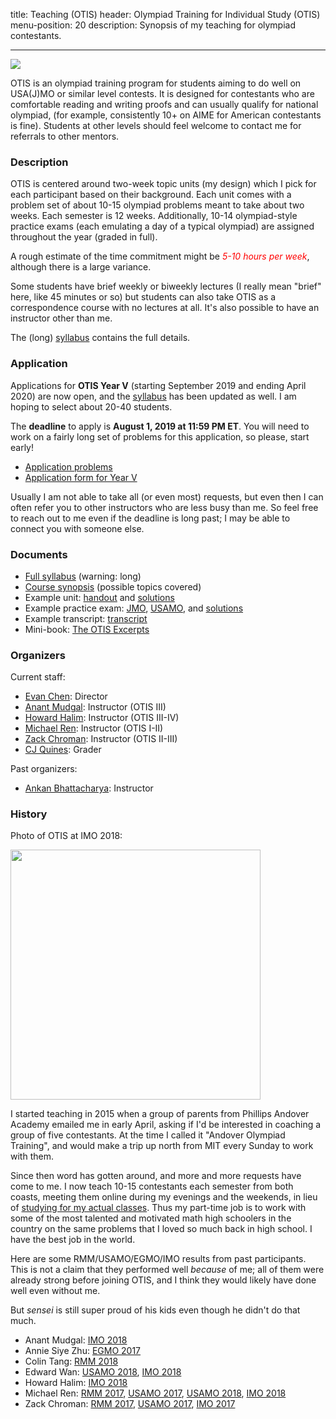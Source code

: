 title: Teaching (OTIS)
header: Olympiad Training for Individual Study (OTIS)
menu-position: 20
description: Synopsis of my teaching for olympiad contestants.

---

<img src="static/calvin-education.gif" />

OTIS is an olympiad training program for students
aiming to do well on USA(J)MO or similar level contests.
It is designed for contestants who are
comfortable reading and writing proofs
and can usually qualify for national olympiad,
(for example, consistently 10+ on AIME for American contestants is fine).
Students at other levels should feel welcome to contact
me for referrals to other mentors.

### Description

OTIS is centered around two-week topic units (my design)
which I pick for each participant based on their background.
Each unit comes with a problem set
of about 10-15 olympiad problems meant to take about two weeks.
Each semester is 12 weeks.
Additionally, 10-14 olympiad-style practice exams
(each emulating a day of a typical olympiad)
are assigned throughout the year (graded in full).

A rough estimate of the time commitment might be
<span style="color:red;">*5-10 hours per week*</span>,
although there is a large variance.

Some students have brief weekly or biweekly lectures
(I really mean "brief" here, like 45 minutes or so)
but students can also take OTIS as a correspondence course
with no lectures at all.
It's also possible to have an instructor other than me.

The (long) [syllabus](upload/otis-syllabus.pdf)
contains the full details.

### Application

Applications for **OTIS Year V**
(starting September 2019 and ending April 2020) are now open,
and the [syllabus](upload/otis-syllabus.pdf) has been updated as well.
I am hoping to select about 20-40 students.

The **deadline** to apply is **August 1, 2019 at 11:59 PM ET**.
You will need to work on a fairly long set of problems
for this application, so please, start early!

* [Application problems](upload/otis-V-app-problems.pdf)
* [Application form for Year V](https://goo.gl/forms/qJGz5M4Fjsuqzq4k2)

Usually I am not able to take all (or even most) requests, but even then
I can often refer you to other instructors who are less busy than me.
So feel free to reach out to me even if the deadline is long past;
I may be able to connect you with someone else.

### Documents

* [Full syllabus](upload/otis-syllabus.pdf) (warning: long)
* [Course synopsis][unitlist] (possible topics covered)
* Example unit: [handout][sample-DNY] and [solutions][sample-DNYsol]
* Example practice exam: [JMO][sample-jmo], [USAMO][sample-usamo], and [solutions][sample-sol]
* Example transcript: [transcript][sample-zack]
* Mini-book: [The OTIS Excerpts](excerpts.html)

[sample-DNY]: static/otis-samples/DNY-ntconstruct.pdf
[sample-DNYsol]: static/otis-samples/DNY-sol-ntconstruct.pdf
[sample-jmo]: static/otis-samples/Exam-Sample-08-JMO.pdf
[sample-usamo]: static/otis-samples/Exam-Sample-08-USAMO.pdf
[sample-sol]: static/otis-samples/Exam-Sample-08-Soln.pdf
[sample-zack]: static/otis-samples/zack-local.pdf
[unitlist]: static/otis-samples/synopsis.html

### Organizers

Current staff:

* [Evan Chen](http://web.evanchen.cc): Director
* [Anant Mudgal][anantIMO]: Instructor (OTIS III)
* [Howard Halim][howardIMO]: Instructor (OTIS III-IV)
* [Michael Ren][mrenIMO]: Instructor (OTIS I-II)
* [Zack Chroman][zackIMO]: Instructor (OTIS II-III)
* [CJ Quines](http://cjquines.com/): Grader

Past organizers:

* [Ankan Bhattacharya][ankanIMO]: Instructor

### History

Photo of OTIS at IMO 2018:

<img src="static/otis-imo-2018.png" width="400" />

I started teaching in 2015 when a group of parents
from Phillips Andover Academy emailed me in early April,
asking if I'd be interested in coaching a group of five contestants.
At the time I called it "Andover Olympiad Training",
and would make a trip up north from MIT every Sunday to work with them.

Since then word has gotten around,
and more and more requests have come to me.
I now teach 10-15 contestants each semester from both coasts,
meeting them online during my evenings and the weekends,
in lieu of [studying for my actual classes][gir].
Thus my part-time job is to work with some of the
most talented and motivated math high schoolers in the country
on the same problems that I loved so much back in high school.
I have the best job in the world.

Here are some RMM/USAMO/EGMO/IMO results from past participants.
This is not a claim that they performed well *because* of me;
all of them were already strong before joining OTIS,
and I think they would likely have done well even without me.

But *sensei* is still super proud of his kids even
though he didn't do that much.

+ Anant Mudgal: [IMO 2018][anantIMO]
+ Annie Siye Zhu: [EGMO 2017][szhuEGMO]
+ Colin Tang: [RMM 2018][rmm18]
+ Edward Wan: [USAMO 2018][usamo18], [IMO 2018][edwanIMO]
+ Howard Halim: [IMO 2018][howardIMO]
+ Michael Ren: [RMM 2017][rmm17], [USAMO 2017][usamo17], [USAMO 2018][usamo18], [IMO 2018][mrenIMO]
+ Zack Chroman: [RMM 2017][rmm17], [USAMO 2017][usamo17], [IMO 2017][zackIMO]

[rmm17]: http://rmms.lbi.ro/rmm2017/index.php?id=results_math
[usamo17]: http://www.maa.org/sites/default/files/HonorableMentions2017.pdf
[rmm18]: http://rmms.lbi.ro/rmm2018/index.php?id=results_math
[usamo18]: http://www.maa.org/sites/default/files/pdf/AMC/usamo/2018/USAMOWinners.pdf

[ankanIMO]: https://www.imo-official.org/participant_r.aspx?id=26643
[anantIMO]: https://www.imo-official.org/participant_r.aspx?id=25764
[edwanIMO]: https://www.imo-official.org/participant_r.aspx?id=28236
[howardIMO]: https://www.imo-official.org/participant_r.aspx?id=28475
[mrenIMO]:  https://www.imo-official.org/participant_r.aspx?id=28394
[zackIMO]:  https://www.imo-official.org/participant_r.aspx?id=27374

[szhuEGMO]: https://www.egmo.org/people/person1022/

[gir]: http://catalog.mit.edu/mit/undergraduate-education/general-institute-requirements/
